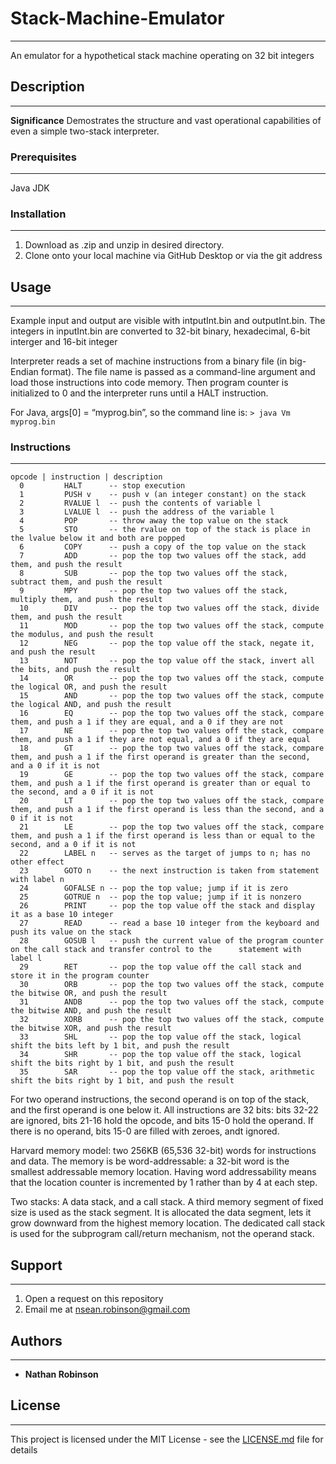 # Stack-Machine-Emulator
----

An emulator for a hypothetical stack machine operating on 32 bit integers

## Description
----

**Significance**
Demostrates the structure and vast operational capabilities of even a simple two-stack interpreter.

### Prerequisites
----
Java JDK

### Installation
----
1. Download as .zip and unzip in desired directory.
1. Clone onto your local machine via GitHub Desktop or via the git address

## Usage
----

Example input and output are visible with intputInt.bin and outputInt.bin.
The integers in inputInt.bin are converted to 32-bit binary, hexadecimal, 6-bit interger and 16-bit integer

Interpreter reads a set of machine instructions from a binary file (in big-Endian format).
The file name is passed as a command-line argument and load those instructions into code memory.
Then program counter is initialized to 0 and the interpreter runs until a HALT instruction. 

For Java, args[0] = “myprog.bin”, so the command line is:
`> java Vm myprog.bin`

### Instructions
----
```
opcode | instruction | description
  0         HALT      -- stop execution
  1         PUSH v    -- push v (an integer constant) on the stack
  2         RVALUE l  -- push the contents of variable l
  3         LVALUE l  -- push the address of the variable l
  4         POP       -- throw away the top value on the stack
  5         STO       -- the rvalue on top of the stack is place in the lvalue below it and both are popped
  6         COPY      -- push a copy of the top value on the stack
  7         ADD       -- pop the top two values off the stack, add them, and push the result
  8         SUB       -- pop the top two values off the stack, subtract them, and push the result
  9         MPY       -- pop the top two values off the stack, multiply them, and push the result
  10        DIV       -- pop the top two values off the stack, divide them, and push the result
  11        MOD       -- pop the top two values off the stack, compute the modulus, and push the result
  12        NEG       -- pop the top value off the stack, negate it, and push the result
  13        NOT       -- pop the top value off the stack, invert all the bits, and push the result
  14        OR        -- pop the top two values off the stack, compute the logical OR, and push the result
  15        AND       -- pop the top two values off the stack, compute the logical AND, and push the result
  16        EQ        -- pop the top two values off the stack, compare them, and push a 1 if they are equal, and a 0 if they are not 
  17        NE        -- pop the top two values off the stack, compare them, and push a 1 if they are not equal, and a 0 if they are equal
  18        GT        -- pop the top two values off the stack, compare them, and push a 1 if the first operand is greater than the second, and a 0 if it is not 
  19        GE        -- pop the top two values off the stack, compare them, and push a 1 if the first operand is greater than or equal to the second, and a 0 if it is not 
  20        LT        -- pop the top two values off the stack, compare them, and push a 1 if the first operand is less than the second, and a 0 if it is not 
  21        LE        -- pop the top two values off the stack, compare them, and push a 1 if the first operand is less than or equal to the second, and a 0 if it is not 
  22        LABEL n   -- serves as the target of jumps to n; has no other effect
  23        GOTO n    -- the next instruction is taken from statement with label n
  24        GOFALSE n -- pop the top value; jump if it is zero
  25        GOTRUE n  -- pop the top value; jump if it is nonzero
  26        PRINT     -- pop the top value off the stack and display it as a base 10 integer
  27        READ      -- read a base 10 integer from the keyboard and push its value on the stack
  28        GOSUB l   -- push the current value of the program counter on the call stack and transfer control to the      statement with label l
  29        RET       -- pop the top value off the call stack and store it in the program counter
  30        ORB       -- pop the top two values off the stack, compute the bitwise OR, and push the result
  31        ANDB      -- pop the top two values off the stack, compute the bitwise AND, and push the result
  32        XORB      -- pop the top two values off the stack, compute the bitwise XOR, and push the result
  33        SHL       -- pop the top value off the stack, logical shift the bits left by 1 bit, and push the result
  34        SHR       -- pop the top value off the stack, logical shift the bits right by 1 bit, and push the result
  35        SAR       -- pop the top value off the stack, arithmetic shift the bits right by 1 bit, and push the result
```
For two operand instructions, the second operand is on top of the stack, and the first operand is one below it. 
All instructions are 32 bits: bits 32-22 are ignored, bits 21-16 hold the opcode, and bits 15-0 hold the operand. 
If there is no operand, bits 15-0 are filled with zeroes, andt ignored.  

Harvard memory model: two 256KB (65,536 32-bit) words for instructions and data.
The memory is be word-addressable: a 32-bit word is the smallest addressable memory location.
Having word addressability means that the location counter is incremented by 1 rather than by 4 at each step.

Two stacks:  A data stack, and a call stack.
A third memory segment of fixed size is used as the stack segment.
It is allocated the data segment, lets it grow downward from the highest memory location.
The dedicated call stack is used for the subprogram call/return mechanism, not the operand stack.

## Support
----
1. Open a request on this repository
1. Email me at nsean.robinson@gmail.com

## Authors
----
- **Nathan Robinson**

## License
----
This project is licensed under the MIT License - see the [LICENSE.md](LICENSE.md) file for details



